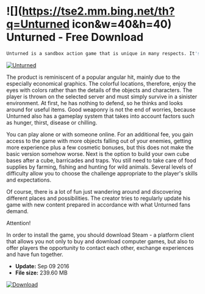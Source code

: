 # ![](https://tse2.mm.bing.net/th?q=Unturned icon&w=40&h=40) Unturned  - Free Download

```sh
Unturned is a sandbox action game that is unique in many respects. It's not only a successful combination of Minecraft with a fight for survival in a virtual world full of hungry zombies, but also a science that when you really want something, you can be successful. The title is the work of one talented programmer. When his first version appeared, young Nelson Sexton, the producer of this game, was less than 16 years old.
```
[![Unturned](https://gallery.dpcdn.pl/imgc/Tools/62281/g_-_420x350_1.5_-_x20151001163128_0.jpg)](https://softexe.net/win/games-entertainment/shooters/unturned:ppcfg.html)

The product is reminiscent of a popular angular hit, mainly due to the especially economical graphics. The colorful locations, therefore, enjoy the eyes with colors rather than the details of the objects and characters. The player is thrown on the selected server and must simply survive in a sinister environment. At first, he has nothing to defend, so he thinks and looks around for useful items. Good weaponry is not the end of worries, because Unturned also has a gameplay system that takes into account factors such as hunger, thirst, disease or chilling.
 
 You can play alone or with someone online. For an additional fee, you gain access to the game with more objects falling out of your enemies, getting more experience plus a few cosmetic bonuses, but this does not make the basic version somehow worse. Next is the option to build your own cube bases after a cube, barricades and traps. You still need to take care of food supplies by farming, fishing and hunting for wild animals. Several levels of difficulty allow you to choose the challenge appropriate to the player's skills and expectations.
 
 Of course, there is a lot of fun just wandering around and discovering different places and possibilities. The creator tries to regularly update his game with new content prepared in accordance with what Unturned fans demand.
 
 Attention!
 
 In order to install the game, you should download Steam - a platform client that allows you not only to buy and download computer games, but also to offer players the opportunity to contact each other, exchange experiences and have fun together.


- **Update:** Sep 09 2016
- **File size:** 239.60 MB

[![Download](https://cdn.softexe.net/static/img/download.png)](https://softexe.net/win/games-entertainment/shooters/unturned:ppcfg.html)

